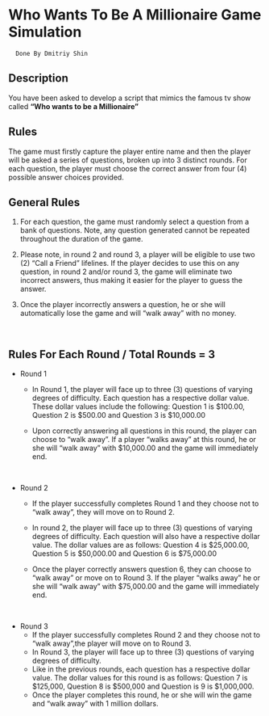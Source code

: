 # Who Wants To Be A Millionaire Game Simulation
```
  Done By Dmitriy Shin
```
## Description
You have been asked to develop a script that mimics the famous tv show called **“Who wants to be a Millionaire”**

## Rules
The game must firstly capture the player entire name and then the player will be asked a series of questions, broken up into 3 distinct rounds. For each question, the player must choose the correct  answer from  four (4) possible answer choices provided.

## General Rules
1. For each question, the game must randomly select a question from a bank of questions. Note, any question generated cannot be repeated throughout the duration of the game.

2. Please note, in round 2 and round 3, a player will be eligible to use  two (2) “Call a Friend” lifelines. If the player decides to use this on any question, in round 2 and/or round 3, the game will eliminate two incorrect answers, thus making it easier for the player to guess the answer.

3. Once the player incorrectly answers a question, he or she will automatically lose the game and  will “walk away” with no money.

&nbsp;

## Rules For Each Round / Total Rounds = 3
- Round 1
  - In Round 1, the player will face up to three (3) questions of varying degrees of difficulty. Each question has a respective dollar value. These dollar values include the following: Question 1 is $100.00, Question 2 is $500.00 and Question 3 is $10,000.00

  - Upon correctly answering all questions in this round, the player can choose to “walk away”. If a player “walks away” at this round, he or she will “walk away” with $10,000.00 and the game will immediately end.

&nbsp;

- Round 2
  - If the player successfully completes Round 1 and they choose not to “walk away”, they will move on to Round 2.
 
  - In round 2, the player will face up to three (3) questions of varying degrees of difficulty. Each question will also have a respective dollar value. The dollar values are as follows: Question 4 is $25,000.00, Question 5 is $50,000.00 and Question 6 is $75,000.00
 
  - Once the player correctly answers question 6, they can choose to “walk away” or move on to Round 3. If the player “walks away” he or she will “walk away” with $75,000.00 and the game will immediately end.

&nbsp;

- Round 3
  - If the player successfully completes Round 2 and they choose not to “walk away”,the player will move on to Round 3.
  - In Round 3, the player will face up to three (3) questions of varying degrees of difficulty.
  - Like in the previous rounds, each question has a respective dollar value. The dollar values for this round is as follows:  Question 7 is $125,000, Question 8 is $500,000 and Question is 9 is $1,000,000.
  - Once the player completes this round,  he or she will win the game and “walk away” with 1 million dollars.


